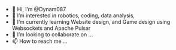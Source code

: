- 👋 Hi, I’m @Dynam087
- 👀 I’m interested in robotics, coding, data analysis, 
- 🌱 I’m currently learning Website design, and Game design using Websockets and Apache Pulsar
- 💞️ I’m looking to collaborate on ...
- 📫 How to reach me ...

<!---
Dynam087/Dynam087 is a ✨ special ✨ repository because its `README.md` (this file) appears on your GitHub profile.
You can click the Preview link to take a look at your changes.
--->
